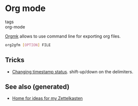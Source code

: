# Org mode

tags  
org-mode

[Orgmk](https://github.com/fniessen/orgmk#orga966e29) allows to use
command line for exporting org files.

``` bash
org2gfm [OPTION] FILE
```

## Tricks

-   [Changing timestamp
    status](https://emacs.stackexchange.com/questions/37430/change-date-from-active-to-inactive).
    shift-up/down on the delimiters.

## See also (generated)

-   [Home for ideas for my Zettelkasten](./../README.md)
